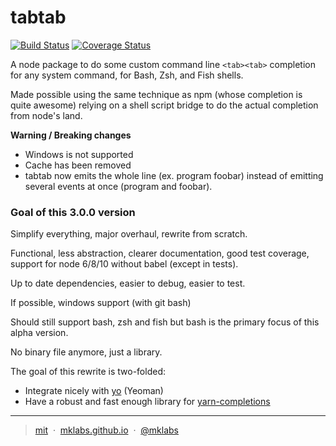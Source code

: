 # tabtab

[![Build Status](https://travis-ci.org/mklabs/tabtab.svg?branch=3.0.0-alpha)](https://travis-ci.org/mklabs/tabtab)
[![Coverage Status](https://coveralls.io/repos/github/mklabs/tabtab/badge.svg?branch=3.0.0-alpha)](https://coveralls.io/github/mklabs/tabtab?branch=3.0.0-alpha)

A node package to do some custom command line `<tab><tab>` completion for any
system command, for Bash, Zsh, and Fish shells.

Made possible using the same technique as npm (whose completion is quite
awesome) relying on a shell script bridge to do the actual completion from
node's land.

**Warning / Breaking changes**

- Windows is not supported
- Cache has been removed
- tabtab now emits the whole line (ex. program foobar) instead of emitting
  several events at once (program and foobar).

### Goal of this 3.0.0 version

Simplify everything, major overhaul, rewrite from scratch.

Functional, less abstraction, clearer documentation, good test coverage,
support for node 6/8/10 without babel (except in tests).

Up to date dependencies, easier to debug, easier to test.

If possible, windows support (with git bash)

Should still support bash, zsh and fish but bash is the primary focus of this alpha version.

No binary file anymore, just a library.

The goal of this rewrite is two-folded:

- Integrate nicely with [yo](https://github.com/yeoman/yo) (Yeoman)
- Have a robust and fast enough library for [yarn-completions](https://github.com/mklabs/yarn-completions)

---

> [mit](./license) &nbsp;&middot;&nbsp;
> [mklabs.github.io](https://mklabs.github.io) &nbsp;&middot;&nbsp;
> [@mklabs](https://github.com/mklabs)
